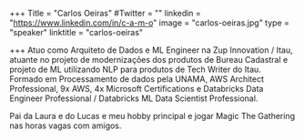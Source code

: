 +++
Title = "Carlos Oeiras"
#Twitter = ""
linkedin = "https://www.linkedin.com/in/c-a-m-o"
image = "carlos-oeiras.jpg"
type = "speaker"
linktitle = "carlos-oeiras"

+++
Atuo como Arquiteto de Dados e ML Engineer na Zup Innovation / Itau, atuante no projeto de modernizações dos produtos de Bureau Cadastral e projeto de ML utilizando NLP para produtos de Tech Writer do Itau. Formado em Processamento de dados pela UNAMA, AWS Architect Professional, 9x AWS, 4x Microsoft Certifications e Databricks Data Engineer Professional / Databricks ML Data Scientist Professional.

Pai da Laura e do Lucas e meu hobby principal e jogar Magic The Gathering nas horas vagas com amigos.
